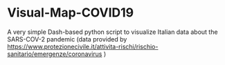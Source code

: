 # Visual-Map-COVID19
A very simple Dash-based python script to visualize Italian data about the SARS-COV-2 pandemic (data provided by https://www.protezionecivile.it/attivita-rischi/rischio-sanitario/emergenze/coronavirus )
